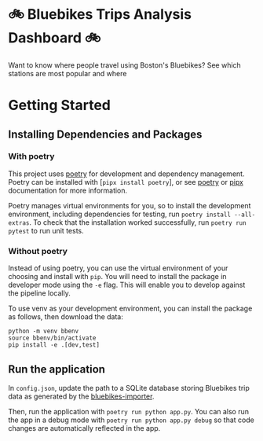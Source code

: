# 🚲 Bluebikes Trips Analysis Dashboard 🚲

Want to know where people travel using Boston's Bluebikes? See which stations are most
popular and where

# Getting Started
## Installing Dependencies and Packages
### With poetry
This project uses [poetry](https://python-poetry.org) for development and dependency management. Poetry can be installed with [`pipx install poetry`], or see [poetry](https://python-poetry.org/docs/) or [pipx](https://github.com/pypa/pipx) documentation for more information.

Poetry manages virtual environments for you, so to install the development environment, including dependencies for testing, run `poetry install --all-extras`. To check that the installation worked successfully, run `poetry run pytest` to run unit tests.


### Without poetry
Instead of using poetry, you can use the virtual environment of your choosing and install with `pip`.
You will need to install the package in developer mode using the `-e` flag.
This will enable you to develop against the pipeline locally.

To use venv as your development environment, you can install the package as follows, then download the data:

```commandline
python -m venv bbenv
source bbenv/bin/activate
pip install -e .[dev,test]
```

## Run the application
In `config.json`, update the path to a SQLite database storing Bluebikes trip data
as generated by the [bluebikes-importer](https://github.com/ginic/bluebikes-importer).

Then, run the application with `poetry run python app.py`.
You can also run the app in a debug mode with `poetry run python app.py debug` so that code changes are automatically reflected in the app.